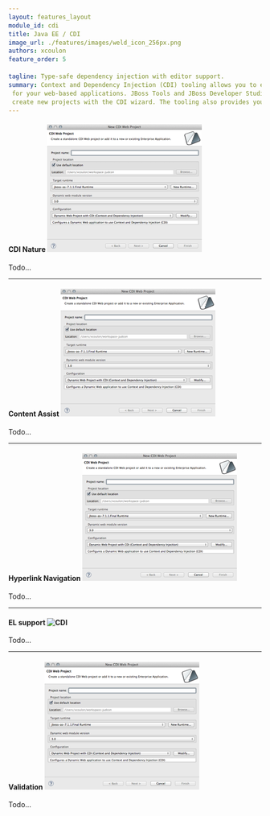 ```yaml
---
layout: features_layout
module_id: cdi
title: Java EE / CDI
image_url: ./features/images/weld_icon_256px.png
authors: xcoulon
feature_order: 5

tagline: Type-safe dependency injection with editor support.
summary: Context and Dependency Injection (CDI) tooling allows you to easily add and work with the CDI programming model 
 for your web-based applications. JBoss Tools and JBoss Developer Studio help you add CDI support to existing projects and 
 create new projects with the CDI wizard. The tooling also provides you with validation, code completion and hyperlink navigation.
---
```

#### CDI Nature ![CDI](./images/features-cdi_308px.png)
Todo...

* * *
#### Content Assist ![CDI](./images/features-cdi_308px.png)
Todo...

* * *
#### Hyperlink Navigation ![CDI](./images/features-cdi_308px.png)
Todo...

* * *

#### EL support ![CDI](.images/features-cdi_308px.png)
Todo...

* * *

#### Validation ![CDI](./images/features-cdi_308px.png)
Todo...


